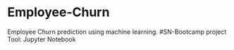 # Employee-Churn
Employee Churn prediction using machine learning. #SN-Bootcamp project
Tool: Jupyter Notebook
